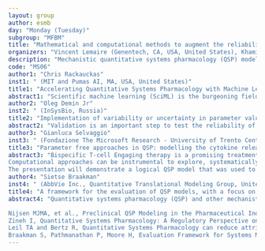 ```yaml
---
layout: group
author: esmb
day: "Monday (Tuesday)"
subgroup: "MFBM"
title: "Mathematical and computational methods to augment the reliability of biological models for better decision-making"
organizers: "Vincent Lemaire (Genentech, CA, USA, United States), Khamir Mehta (Amgen, Inc, United States), Malidi Ahamadi (Amgen, CA, United States)"
description: "Mechanistic quantitative systems pharmacology (QSP) models are often limited in their utility by the lack of data for complete characterization of the model parameters and the associated parameter uncertainty. Application of such models in drug development will benefit from robust qualification of the model in terms of parameter estimates and also creation of a representative ‘virtual population’ that will likely reflect the observed variability in biological outcomes. Various methodologies have been employed to achieve this goal; including virtual populations-based methods, model reduction to enable direct estimation of parameters, its variability and uncertainty, as well as model averaging to enable spanning across different model functions for individual model components. Recently, data analytics and machine learning methods have also been employed in conjunction with QSP models to expand the utility of complex models, but also to help in the model building process. This session will highlight the key strengths and weaknesses of the above methods as applicable to specific scenarios in the drug development process. Importantly, it will also reflect on the outstanding challenges in the area and will pave the way to further discussions and pollination of ideas and techniques to overcome them."
code: "MS06"
author1: "Chris Rackauckas"
inst1: " (MIT and Pumas AI, MA, USA, United States)"
title1: "Accelerating Quantitative Systems Pharmacology with Machine Learning"
abstract1: "Scientific machine learning (SciML) is the burgeoning field combining scientific knowledge with machine learning for data-efficient predictive modeling. We will introduce the Julia SciML ecosystem by describing some of its recent advances, showing how the GPU-accelerated differential equation solvers gave 175x acceleration on Pfizer's internal C-based QSP models and the 15,000x acceleration seen by the NASA Launch Services upon switching from Simulink to ModelingToolkit.jl. After describing the advances in differential equation solvers and automated model discovery, we will describe the JuliaSim simulation ecosystem and its ability to use continuous-time echo state networks (CTESNs) for automatically generating surrogates of highly stiff QSP models. This technique is shown to be validated on a wide variety of models by using CellML and SBML imports to automate the surrogate training process on ~1000 models. Using the Robertson chemical reaction network as an example case, we will see how multi-layer perceptrons (MLPs),  recurrent neural networks (RNNs), Long short term memory networks (LSTMs), and physics-informed neural networks (PINNs) all fail to adequately train while only the CTESN succeeds in building a stable surrogate. Examples of accelerating simulations by over 560x over the Dymola Modelica compiler will showcase the scalability of the technique. The will showcase how JuliaSim composes with tools like Pumas to bridge QSP into clinical pharmacology. We will end by describing new adjoint techniques which are required to build neural ODE surrogates on stiff ODE models. Together this showcases the practical changes users of the JuliaSim ecosystem are seeing through scientific simulation"
author2: "Oleg Demin Jr"
inst2: " (InSysBio, Russia)"
title2: "Implementation of variability or uncertainty in parameter values to validate QSP models."
abstract2: "Validation is an important step to test the reliability of the mathematical models including quantitative systems pharmacology (QSP) models. Clinical endpoints for the population of patients are usually used to validate QSP models. For example, percent of responders or mean +/- SD of the particular biomarker. Variability or uncertainty in parameter values should be implemented to describe these endpoints. There are various approaches to extract and implement variability or uncertainty in parameters in model predictions. These methods and cases of their implementation in mechanistic and QSP models will be discussed in the framework of this presentation."
author3: "Gianluca Selvaggio"
inst3: " (Fondazione The Microsoft Research - University of Trento Centre for Computational and Systems Biology (COSBI), Italy)"
title3: "Parameter free approaches in QSP: modelling the cytokine release following bispecific T-cell engager therapy"
abstract3: "Bispecific T-cell Engaging therapy is a promising treatment that leverages patient’s own immune system to eliminate cancerous cells. To realize the full potential of  therapy, it is necessary to mitigate the adverse effects of cytokine release from the immune activation, which eventually lead to adverse effect of cytokine release syndrome (CRS).
Computational approaches can be instrumental to explore, systematically, the effects of combined therapies on the tumor killing efficacy and CRS. However, to be fully characterized and validated, quantitative models (such as ODEs) require a priori information, that may be poorly available. An alternative parameter free approach is to use the logical formalism to provide a qualitative representation of the processes. This modelling approach can overcome the data/knowledge gap and the sparsity of clinical data by leveraging on several types of information and integrating both qualitative and quantitative information into computable networks.
The presentation will demonstrate a logical QSP model that was used to investigate, through systematic sensitivity analysis, the system behavior and then applied to understand strategies to hamper the inflammatory response without impairing the tumor killing capacity. Our analysis suggests that IFN-γ may be a good mechanism to control CRS risk in patients. Furthermore, it entails the existence of a time window to administrate anti-PDL1 therapy and mitigate inflammation without compromising tumor clearance."
author4: "Sietse Braakman"
inst4: " (AbbVie Inc., Quantitative Translational Modeling Group, United States)"
title4: "A framework for the evaluation of QSP models, with a focus on verification, validation and uncertainty quantification (VVUQ) methods"
abstract4: "Quantitative systems pharmacology (QSP) and other mechanistic mathematical models are increasingly used to support decisions in drug research and development, as well as regulatory decisions (Nijsen et al., 2018; Zineh, 2019). However, despite their demonstrated value, QSP models are not as widely used as they could be (Leil and Bertz, 2014). Reasons for this include the complexity of these models, a lack of consensus on standards for the evaluation of systems models, and short project timelines that are incompatible with the development of complex models. To work towards a consensus on evaluation standards, we introduce a framework for the evaluation of QSP models (Braakman et al., 2021). The framework is designed to accommodate the wide variety of risk and application settings common for QSP models, by applying certain quantitative and qualitative methods to a model. We include verification, validation, and uncertainty quantification (VVUQ) methods such as global sensitivity analysis, identifiability analysis, confidence and profile likelihood intervals, and model validation with hold-out or external data.

Nijsen MJMA, et al., Preclinical QSP Modeling in the Pharmaceutical Industry: An IQ Consortium Survey Examining the Current Landscape. Clinical Pharmacology and Therapeutics: Pharmacometrics and Systems Pharmacology, 2018 7(3): 135-146.  https://doi.org/10.1002/psp4.12282 
Zineh I, Quantitative Systems Pharmacology: A Regulatory Perspective on Translation. Clinical Pharmacology and Therapeutics: Pharmacometrics and Systems Pharmacology, 2019 8(6): 336-339. https://doi.org/10.1002/psp4.12403 
Leil TA and Bertz R, Quantitative Systems Pharmacology can reduce attrition and improve productivity in pharmaceutical research and development. Frontiers in Pharmacology 2014 5:247. https://doi.org/10.3389/fphar.2014.00247 
Braakman S, Pathmanathan P, Moore H, Evaluation Framework for Systems Models. Under review 2021."
---
```

